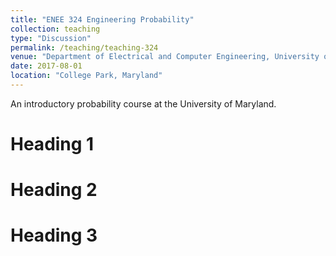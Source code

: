 ```yaml
---
title: "ENEE 324 Engineering Probability"
collection: teaching
type: "Discussion"
permalink: /teaching/teaching-324
venue: "Department of Electrical and Computer Engineering, University of Maryland"
date: 2017-08-01
location: "College Park, Maryland"
---
```

An introductory probability course at the University of Maryland.

Heading 1
======

Heading 2
======

Heading 3
======
